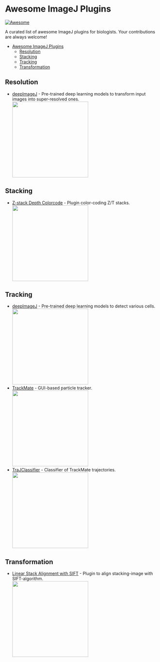 # Awesome ImageJ Plugins

[![Awesome](https://cdn.rawgit.com/sindresorhus/awesome/d7305f38d29fed78fa85652e3a63e154dd8e8829/media/badge.svg)](https://github.com/sindresorhus/awesome)

A curated list of awesome ImageJ plugins for biologists.
Your contributions are always welcome!

- [Awesome ImageJ Plugins](#awesome-imagej-plugins)
  - [Resolution](#resolution)
  - [Stacking](#stacking)
  - [Tracking](#tracking)
  - [Transformation](#transformation)

## Resolution

- [deepImageJ](https://deepimagej.github.io/deepimagej/) - Pre-trained deep learning models to transform input images into super-resolved ones.  
  <img src="https://i.gyazo.com/d6eeec50b346e5cb3c3dbf2b3d1e9126.png" width=250/>

## Stacking

- [Z-stack Depth Colorcode](https://github.com/ekatrukha/ZstackDepthColorCode) - Plugin color-coding Z/T stacks.  
  <img src="https://camo.githubusercontent.com/e3943982d426bd6f31a0ccebbb8b0363ec59411b5adc86e5f37f53fd9b2e35b7/687474703a2f2f6b6174707978612e696e666f2f736f6674776172652f5a737461636b4465707468436f6c6f72436f64652f45425f636f6c6f7265645f746865726d616c2e676966" width=250/>

## Tracking

- [deepImageJ](https://deepimagej.github.io/deepimagej/) - Pre-trained deep learning models to detect various cells.  
  <img src="https://i.gyazo.com/7646f800712f13ce016e9b5b2c96ced0.png" width=250/>
- [TrackMate](https://imagej.net/TrackMate) - GUI-based particle tracker.  
  <img src="https://i.gyazo.com/946c5c857f2f36cead29ea98c5a12efd.png" width=250/>
- [TraJClassifier](https://imagej.net/TraJClassifier) - Classifier of TrackMate trajectories.  
  <img src="https://imagej.net/_images/1/1a/Journal.pone.0170165.g006.PNG" width=250/>

## Transformation

- [Linear Stack Alignment with SIFT](https://imagej.net/Linear_Stack_Alignment_with_SIFT) - Plugin to align stacking-image with SIFT-algorithm.  
  <img src="https://i.gyazo.com/a45920e0b62440971acb6ad4864959eb.gif" width=250/>

<!-- vim: set foldmethod=marker : -->
